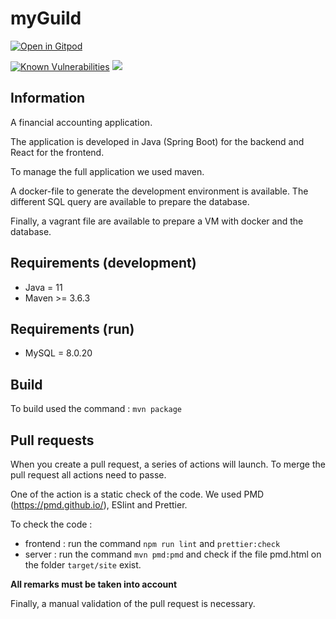 # myGuild

[![Open in Gitpod](https://gitpod.io/button/open-in-gitpod.svg)](https://gitpod.io/#https://github.com/opendoha/finanting/tree/develop)

[![Known Vulnerabilities](https://snyk.io/test/github/opendoha/finanting/badge.svg)](https://snyk.io/test/github/opendoha/finanting) ![](https://github.com/opendoha/myGuild/workflows/Project%20CI/badge.svg)

## Information

A financial accounting application.

The application is developed in Java (Spring Boot) for the backend and React for the frontend.

To manage the full application we used maven.

A docker-file to generate the development environment is available. The different SQL query are available to prepare the database.

Finally, a vagrant file are available to prepare a VM with docker and the database.

## Requirements (development)

* Java = 11
* Maven >= 3.6.3

## Requirements (run)

* MySQL = 8.0.20

## Build

To build used the command : `mvn package`

## Pull requests

When you create a pull request, a series of actions will launch.
To merge the pull request all actions need to passe.

One of the action is a static check of the code. We used PMD (https://pmd.github.io/), ESlint and Prettier.

To check the code :
- frontend : run the command `npm run lint` and `prettier:check`
- server : run the command `mvn pmd:pmd` and check if the file pmd.html on the folder `target/site` exist.

**All remarks must be taken into account**

Finally, a manual validation of the pull request is necessary.
